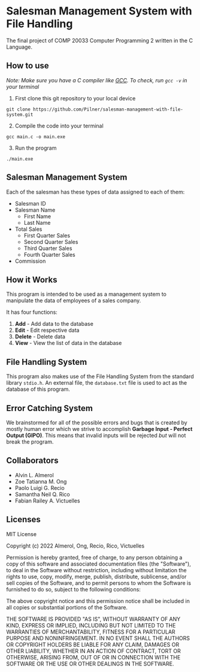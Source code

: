 # Salesman Management System with File Handling

The final project of COMP 20033 Computer Programming 2 written in the C Language.



## How to use
*Note: Make sure you have a C compiler like [GCC](https://gcc.gnu.org/). To check, run `gcc -v` in your terminal*

1. First clone this git repository to your local device
```
git clone https://github.com/Pilner/salesman-management-with-file-system.git
```
2. Compile the code into your terminal
```
gcc main.c -o main.exe
```
3. Run the program
```
./main.exe
```



## Salesman Management System
Each of the salesman has these types of data assigned to each of them:
- Salesman ID
- Salesman Name
	- First Name
	- Last Name
- Total Sales
	- First Quarter Sales
	- Second Quarter Sales
	- Third Quarter Sales
	- Fourth Quarter Sales
- Commission



## How it Works
This program is intended to be used as a management system to manipulate the data of employees of a sales company.

It has four functions:
1. **Add** - Add data to the database
2. **Edit** - Edit respective data
3. **Delete** - Delete data
4. **View** - View the list of data in the database



## File Handling System
This program also makes use of the File Handling System from the standard library `stdio.h`. An external file, the `database.txt` file is used to act as the database of this program.



## Error Catching System
We brainstormed for all of the possible errors and bugs that is created by mostly human error which we strive to accomplish **Garbage Input - Perfect Output (GIPO)**. This means that invalid inputs will be rejected *but* will not break the program.



## Collaborators
- Alvin L. Almerol
- Zoe Tatianna M. Ong
- Paolo Luigi G. Recio
- Samantha Neil Q. Rico
- Fabian Railey A. Victuelles



## Licenses
MIT License

Copyright (c) 2022 Almerol, Ong, Recio, Rico, Victuelles

Permission is hereby granted, free of charge, to any person obtaining a copy
of this software and associated documentation files (the "Software"), to deal
in the Software without restriction, including without limitation the rights
to use, copy, modify, merge, publish, distribute, sublicense, and/or sell
copies of the Software, and to permit persons to whom the Software is
furnished to do so, subject to the following conditions:

The above copyright notice and this permission notice shall be included in all
copies or substantial portions of the Software.

THE SOFTWARE IS PROVIDED "AS IS", WITHOUT WARRANTY OF ANY KIND, EXPRESS OR
IMPLIED, INCLUDING BUT NOT LIMITED TO THE WARRANTIES OF MERCHANTABILITY,
FITNESS FOR A PARTICULAR PURPOSE AND NONINFRINGEMENT. IN NO EVENT SHALL THE
AUTHORS OR COPYRIGHT HOLDERS BE LIABLE FOR ANY CLAIM, DAMAGES OR OTHER
LIABILITY, WHETHER IN AN ACTION OF CONTRACT, TORT OR OTHERWISE, ARISING FROM,
OUT OF OR IN CONNECTION WITH THE SOFTWARE OR THE USE OR OTHER DEALINGS IN THE
SOFTWARE.